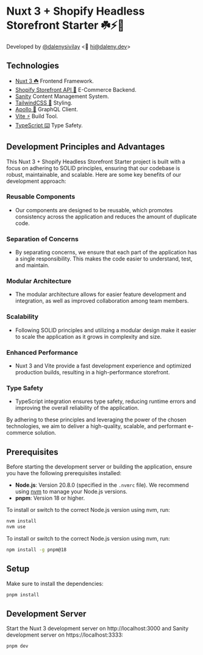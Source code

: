 # Nuxt 3 + Shopify Headless Storefront Starter ☘️⚡️🛒

Developed by [@dalenysivilay](https://github.com/dalenysivilay) <💪 hi@daleny.dev>

## Technologies

- [Nuxt 3 ☘️](https://nuxt.com/docs/getting-started/introduction) Frontend Framework.
- [Shopify Storefront API 🛒](https://shopify.dev/docs/api/storefront) E-Commerce Backend.
- [Sanity]() Content Management System.
- [TailwindCSS 🎨](https://tailwindcss.com/) Styling.
- [Apollo 🚀](https://apollo.nuxtjs.org/) GraphQL Client.
- [Vite ⚡️](https://vitejs.dev/) Build Tool.
- [TypeScript ⌨️](https://www.typescriptlang.org/) Type Safety.

## Development Principles and Advantages

This Nuxt 3 + Shopify Headless Storefront Starter project is built with a focus on adhering to SOLID principles, ensuring that our codebase is robust, maintainable, and scalable. Here are some key benefits of our development approach:

### Reusable Components
- Our components are designed to be reusable, which promotes consistency across the application and reduces the amount of duplicate code.

### Separation of Concerns
- By separating concerns, we ensure that each part of the application has a single responsibility. This makes the code easier to understand, test, and maintain.

### Modular Architecture
- The modular architecture allows for easier feature development and integration, as well as improved collaboration among team members.

### Scalability
- Following SOLID principles and utilizing a modular design make it easier to scale the application as it grows in complexity and size.

### Enhanced Performance
- Nuxt 3 and Vite provide a fast development experience and optimized production builds, resulting in a high-performance storefront.

### Type Safety
- TypeScript integration ensures type safety, reducing runtime errors and improving the overall reliability of the application.

By adhering to these principles and leveraging the power of the chosen technologies, we aim to deliver a high-quality, scalable, and performant e-commerce solution.

## Prerequisites

Before starting the development server or building the application, ensure you have the following prerequisites installed:

- **Node.js**: Version 20.8.0 (specified in the `.nvmrc` file). We recommend using [nvm](https://github.com/nvm-sh/nvm) to manage your Node.js versions.
- **pnpm**: Version 18 or higher.

To install or switch to the correct Node.js version using nvm, run:

```bash
nvm install
nvm use
```

To install or switch to the correct Node.js version using nvm, run:

```bash
npm install -g pnpm@18
```

## Setup

Make sure to install the dependencies:

```bash
pnpm install
```

## Development Server

Start the Nuxt 3 development server on http://localhost:3000
and Sanity development server on https://localhost:3333:

```bash
pnpm dev
```
